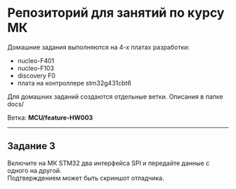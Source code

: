 # Репозиторий для занятий по курсу МК

Домашние задания выполняются на 4-х платах разработки:

- nucleo-F401
- nucleo-F103
- discovery F0
- плата на контроллере stm32g431cbt6

Для домашних заданий создаются отдельные ветки. Описания в папке docs/

Ветка: **MCU/feature-HW003**

---

## Задание 3

Включите на МК STM32 два интерфейса SPI и передайте данные с одного на другой.  
Подтверждением может быть скриншот отладчика.
